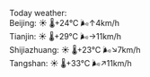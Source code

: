 Today weather:  
Beijing: ☀️   🌡️+24°C 🌬️↑4km/h  
Tianjin: ☀️   🌡️+29°C 🌬️→11km/h  
Shijiazhuang: ☀️   🌡️+23°C 🌬️↘7km/h  
Tangshan: ☀️   🌡️+33°C 🌬️↗11km/h  
